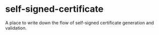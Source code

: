 # self-signed-certificate
A place to write down the flow of self-signed certificate generation and validation.
